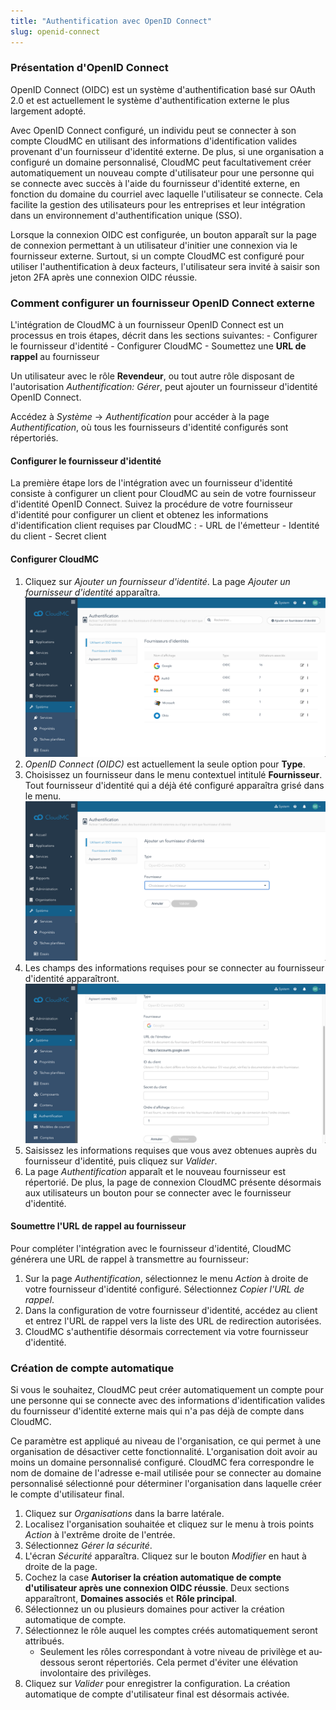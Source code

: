 ```yaml
---
title: "Authentification avec OpenID Connect"
slug: openid-connect
---
```



### Présentation d'OpenID Connect

OpenID Connect (OIDC) est un système d'authentification basé sur OAuth 2.0 et est actuellement le système d'authentification externe le plus largement adopté.

Avec OpenID Connect configuré, un individu peut se connecter à son compte CloudMC en utilisant des informations d'identification valides provenant d'un fournisseur d'identité externe. De plus, si une organisation a configuré un domaine personnalisé, CloudMC peut facultativement créer automatiquement un nouveau compte d'utilisateur pour une personne qui se connecte avec succès à l'aide du fournisseur d'identité externe, en fonction du domaine du courriel avec laquelle l'utilisateur se connecte. Cela facilite la gestion des utilisateurs pour les entreprises et leur intégration dans un environnement d'authentification unique (SSO).

Lorsque la connexion OIDC est configurée, un bouton apparaît sur la page de connexion permettant à un utilisateur d'initier une connexion via le fournisseur externe. Surtout, si un compte CloudMC est configuré pour utiliser l'authentification à deux facteurs, l'utilisateur sera invité à saisir son jeton 2FA après une connexion OIDC réussie.

### Comment configurer un fournisseur OpenID Connect externe

L'intégration de CloudMC à un fournisseur OpenID Connect est un processus en trois étapes, décrit dans les sections suivantes:
    - Configurer le fournisseur d'identité
    - Configurer CloudMC
    - Soumettez une **URL de rappel** au fournisseur

Un utilisateur avec le rôle **Revendeur**, ou tout autre rôle disposant de l'autorisation *Authentification: Gérer*, peut ajouter un fournisseur d'identité OpenID Connect.

Accédez à *Système* -> *Authentification* pour accéder à la page *Authentification*, où tous les fournisseurs d'identité configurés sont répertoriés.

#### Configurer le fournisseur d'identité

La première étape lors de l'intégration avec un fournisseur d'identité consiste à configurer un client pour CloudMC au sein de votre fournisseur d'identité OpenID Connect. Suivez la procédure de votre fournisseur d'identité pour configurer un client et obtenez les informations d'identification client requises par CloudMC :
    - URL de l'émetteur
    - Identité du client
    - Secret client

#### Configurer CloudMC

1. Cliquez sur *Ajouter un fournisseur d'identité*. La page *Ajouter un fournisseur d'identité* apparaîtra.
![Page du fournisseur d'identité](/assets/oidc-add-1-fr.png)
1. *OpenID Connect (OIDC)* est actuellement la seule option pour **Type**.
1. Choisissez un fournisseur dans le menu contextuel intitulé **Fournisseur**. Tout fournisseur d'identité qui a déjà été configuré apparaîtra grisé dans le menu.
![Sélectionner le fournisseur d'identité](/assets/oidc-add-2-fr.png)
1. Les champs des informations requises pour se connecter au fournisseur d'identité apparaîtront.
![Détails du fournisseur d'identité](/assets/oidc-add-3-fr.png)
1. Saisissez les informations requises que vous avez obtenues auprès du fournisseur d'identité, puis cliquez sur *Valider*.
1. La page *Authentification* apparaît et le nouveau fournisseur est répertorié. De plus, la page de connexion CloudMC présente désormais aux utilisateurs un bouton pour se connecter avec le fournisseur d'identité.

#### Soumettre l'URL de rappel au fournisseur

Pour compléter l'intégration avec le fournisseur d'identité, CloudMC générera une URL de rappel à transmettre au fournisseur:

1. Sur la page *Authentification*, sélectionnez le menu *Action* à droite de votre fournisseur d'identité configuré. Sélectionnez *Copier l'URL de rappel*.
1. Dans la configuration de votre fournisseur d'identité, accédez au client et entrez l'URL de rappel vers la liste des URL de redirection autorisées.
1. CloudMC s'authentifie désormais correctement via votre fournisseur d'identité.

### Création de compte automatique

Si vous le souhaitez, CloudMC peut créer automatiquement un compte pour une personne qui se connecte avec des informations d'identification valides du fournisseur d'identité externe mais qui n'a pas déjà de compte dans CloudMC.

Ce paramètre est appliqué au niveau de l'organisation, ce qui permet à une organisation de désactiver cette fonctionnalité. L'organisation doit avoir au moins un domaine personnalisé configuré. CloudMC fera correspondre le nom de domaine de l'adresse e-mail utilisée pour se connecter au domaine personnalisé sélectionné pour déterminer l'organisation dans laquelle créer le compte d'utilisateur final.

1. Cliquez sur *Organisations* dans la barre latérale.
1. Localisez l'organisation souhaitée et cliquez sur le menu à trois points *Action* à l'extrême droite de l'entrée.
1. Sélectionnez *Gérer la sécurité*.
1. L'écran *Sécurité* apparaîtra. Cliquez sur le bouton *Modifier* en haut à droite de la page.
1. Cochez la case **Autoriser la création automatique de compte d'utilisateur après une connexion OIDC réussie**. Deux sections apparaîtront, **Domaines associés** et **Rôle principal**.
1. Sélectionnez un ou plusieurs domaines pour activer la création automatique de compte.
1. Sélectionnez le rôle auquel les comptes créés automatiquement seront attribués.
   - Seulement les rôles correspondant à votre niveau de privilège et au-dessous seront répertoriés. Cela permet d'éviter une élévation involontaire des privilèges.
1. Cliquez sur *Valider* pour enregistrer la configuration. La création automatique de compte d'utilisateur final est désormais activée.

